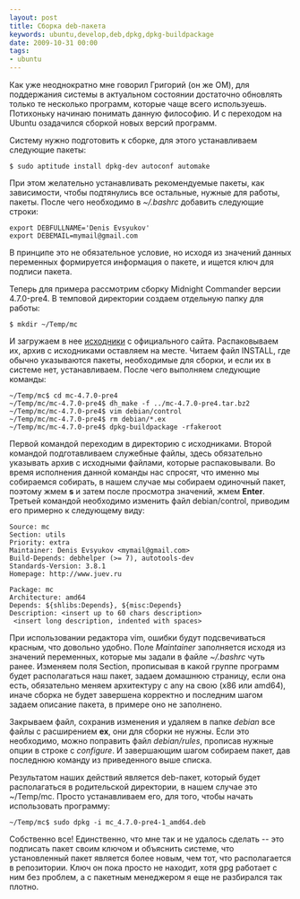 ```yaml
---
layout: post
title: Сборка deb-пакета
keywords: ubuntu,develop,deb,dpkg,dpkg-buildpackage
date: 2009-10-31 00:00
tags:
- ubuntu
---
```

Как уже неоднократно мне говорил Григорий (он же OM), для поддержания системы в актуальном состоянии достаточно обновлять только те несколько программ, которые чаще всего используешь. Потихоньку начинаю понимать данную философию. И с переходом на Ubuntu озадачился сборкой новых версий программ.

Систему нужно подготовить к сборке, для этого  устанавливаем следующие пакеты:

    $ sudo aptitude install dpkg-dev autoconf automake

При этом желательно устанавливать рекомендуемые пакеты, как зависимости, чтобы подтянулись все остальные, нужные для работы, пакеты. После чего необходимо в <em>~/.bashrc</em> добавить следующие строки:

    export DEBFULLNAME='Denis Evsyukov'
    export DEBEMAIL=mymail@gmail.com

В принципе это не обязательное условие, но исходя из значений данных переменных формируется информация о пакете, и ищется ключ для подписи пакета.

Теперь для примера рассмотрим сборку Midnight Commander версии 4.7.0-pre4. В темповой директории создаем отдельную папку для работы:

    $ mkdir ~/Temp/mc

И загружаем в нее <a href="http://www.midnight-commander.org/downloads/15">исходники</a> с официального сайта. Распаковываем их, архив с исходниками оставляем на месте. Читаем файл INSTALL, где обычно указываются пакеты, необходимые для сборки, и если их в системе нет, устанавливаем. После чего выполняем следующие команды:

    ~/Temp/mc$ cd mc-4.7.0-pre4
    ~/Temp/mc/mc-4.7.0-pre4$ dh_make -f ../mc-4.7.0-pre4.tar.bz2
    ~/Temp/mc/mc-4.7.0-pre4$ vim debian/control
    ~/Temp/mc/mc-4.7.0-pre4$ rm debian/*.ex
    ~/Temp/mc/mc-4.7.0-pre4$ dpkg-buildpackage -rfakeroot

Первой командой переходим в директорию с исходниками. Второй командой подготавливаем служебные файлы, здесь обязательно указывать архив с исходными файлами, которые распаковывали. Во время исполнения данной команды нас спросят, что именно мы собираемся собирать, в нашем случае мы собираем одиночный пакет, поэтому жмем <strong>s</strong> и затем после просмотра значений, жмем <strong>Enter</strong>. Третьей командой необходимо изменить файл debian/control, приводим его примерно к следующему виду:

    Source: mc
    Section: utils
    Priority: extra
    Maintainer: Denis Evsyukov <mymail@gmail.com>
    Build-Depends: debhelper (>= 7), autotools-dev
    Standards-Version: 3.8.1
    Homepage: http://www.juev.ru

    Package: mc
    Architecture: amd64
    Depends: ${shlibs:Depends}, ${misc:Depends}
    Description: <insert up to 60 chars description>
     <insert long description, indented with spaces>

При использовании редактора vim, ошибки будут подсвечиваться красным, что довольно удобно. Поле <em>Maintainer</em> заполняется исходя из значений переменных, которые мы задали в файле <em>~/.bashrc</em> чуть ранее. Изменяем поля Section, прописывая в какой группе программ будет располагаться наш пакет, задаем домашнюю страницу, если она есть, обязательно меняем архитектуру с any на свою (x86 или amd64), иначе сборка не будет завершена корректно и последним шагом задаем описание пакета, в примере оно не заполнено.

Закрываем файл, сохранив изменения и удаляем в папке <em>debian</em> все файлы c расширением <strong>ex</strong>, они для сборки не нужны. Если это необходимо, можно поправить файл <em>debian/rules</em>, прописав нужные опции в строке с <em>configure</em>. И завершающим шагом собираем пакет, дав последнюю команду из приведенного выше списка.

Результатом наших действий является deb-пакет, который будет располагаться в родительской директории, в нашем случае это ~/Temp/mc. Просто устанавливаем его, для того, чтобы начать использовать программу:

    ~/Temp/mc$ sudo dpkg -i mc_4.7.0-pre4-1_amd64.deb

Собственно все! Единственно, что мне так и не удалось сделать -- это подписать пакет своим ключом и объяснить системе, что установленный пакет является более новым, чем тот, что располагается в репозитории. Ключ он пока просто не находит, хотя gpg работает с ним без проблем, а с пакетным менеджером я еще не разбирался так плотно.
